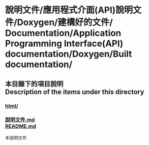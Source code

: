 # 說明文件/應用程式介面(API)說明文件/Doxygen/建構好的文件/<br>Documentation/Application Programming Interface(API) documentation/Doxygen/Built documentation/

## 本目錄下的項目說明<br />Description of the items under this directory
### [html/](html/)

### [說明文件.md<br />README.md](README.md)
本說明文件
